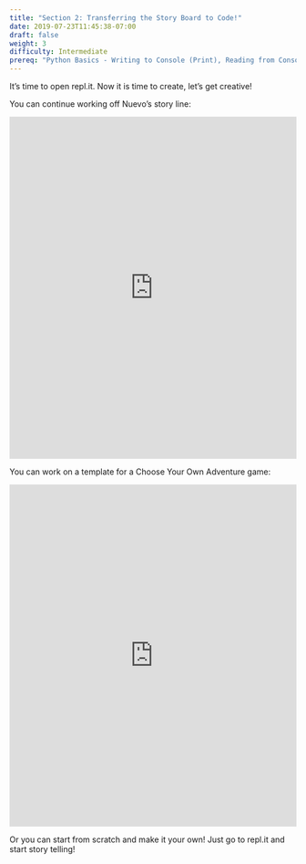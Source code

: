 ```yaml
---
title: "Section 2: Transferring the Story Board to Code!"
date: 2019-07-23T11:45:38-07:00
draft: false
weight: 3
difficulty: Intermediate
prereq: "Python Basics - Writing to Console (Print), Reading from Console, Strings, Variables, Conditional statements"
---
```


It’s time to open repl.it. Now it is time to create, let’s get creative!

You can continue working off Nuevo’s story line:

<iframe height="600px" width="100%" src="https://repl.it/@nuevofoundation/PythonGuessAdventureNuevoSample?lite=true" scrolling="no" frameborder="no" allowtransparency="true" allowfullscreen="true" sandbox="allow-forms allow-pointer-lock allow-popups allow-same-origin allow-scripts allow-modals"></iframe>

You can work on a template for a Choose Your Own Adventure game:

<iframe height="600px" width="100%" src="https://repl.it/@nuevofoundation/PythonGuessAdventureBlank?lite=true" scrolling="no" frameborder="no" allowtransparency="true" allowfullscreen="true" sandbox="allow-forms allow-pointer-lock allow-popups allow-same-origin allow-scripts allow-modals"></iframe>

Or you can start from scratch and make it your own! Just go to repl.it and start story telling!
